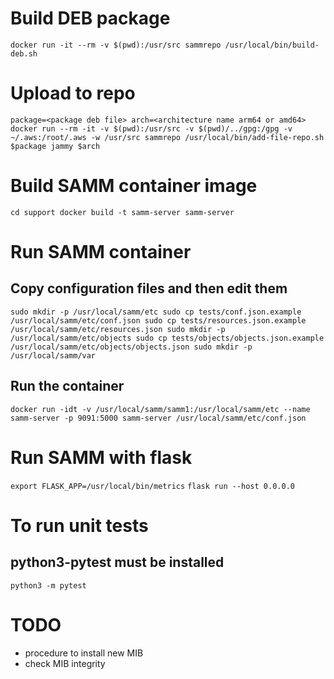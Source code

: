 # Build DEB package
`docker run -it --rm -v $(pwd):/usr/src sammrepo /usr/local/bin/build-deb.sh`

# Upload to repo
`package=<package deb file>
arch=<architecture name arm64 or amd64>
docker run --rm -it -v $(pwd):/usr/src -v $(pwd)/../gpg:/gpg -v ~/.aws:/root/.aws -w /usr/src sammrepo /usr/local/bin/add-file-repo.sh $package jammy $arch`

# Build SAMM container image
`cd support
docker build -t samm-server samm-server`

# Run SAMM container
## Copy configuration files and then edit them
`sudo mkdir -p /usr/local/samm/etc
sudo cp tests/conf.json.example /usr/local/samm/etc/conf.json
sudo cp tests/resources.json.example /usr/local/samm/etc/resources.json
sudo mkdir -p /usr/local/samm/etc/objects
sudo cp tests/objects/objects.json.example /usr/local/samm/etc/objects/objects.json
sudo mkdir -p /usr/local/samm/var`

## Run the container
`docker run -idt -v /usr/local/samm/samm1:/usr/local/samm/etc --name samm-server -p 9091:5000 samm-server /usr/local/samm/etc/conf.json`

# Run SAMM with flask
`export FLASK_APP=/usr/local/bin/metrics`
`flask run --host 0.0.0.0`

# To run unit tests
## python3-pytest must be installed
`python3 -m pytest`

# TODO
* procedure to install new MIB
* check MIB integrity